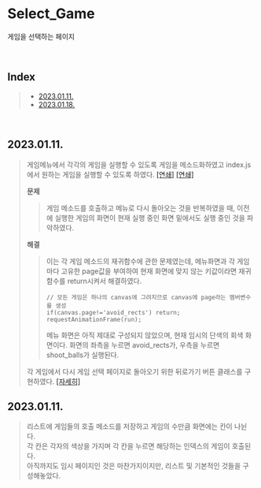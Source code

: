 # Select_Game

게임을 선택하는 페이지

<br/>

## Index

> - [2023.01.11.](#20230111)
> - [2023.01.18.](#20230118)

<br/>

## 2023.01.11.

> 게임메뉴에서 각각의 게임을 실행할 수 있도록 게임을 메소드화하였고 index.js에서 원하는 게임을 실행할 수 있도록 하였다.
> [[연쇄]](./shoot_balls.md#20230111) [[연쇄]](./avoid_rects.md#20230111)
>
> **문제**
>
> > 게임 메소드를 호출하고 메뉴로 다시 돌아오는 것을 반복하였을 때, 이전에 실행한 게임의 화면이 현재 실행 중인 화면 밑에서도 실행 중인 것을 파악하였다.
>
> **해결**
>
> > 이는 각 게임 메소드의 재귀함수에 관한 문제였는데, 메뉴화면과 각 게임마다 고유한 page값을 부여하여 현재 화면에 맞지 않는 키값이라면 재귀함수를 return시켜서 해결하였다.
> >
> > ```
> > // 모든 게임은 하나의 canvas에 그려지므로 canvas에 page라는 멤버변수를 생성
> > if(canvas.page!='avoid_rects') return;
> > requestAnimationFrame(run);
> > ```
> >
> > 메뉴 화면은 아직 제대로 구성되지 않았으며, 현재 임시의 단색의 회색 화면이다. 화면의 좌측을 누르면 avoid_rects가, 우측을 누르면 shoot_balls가 실행된다.
>
> 각 게임에서 다시 게임 선택 페이지로 돌아오기 위한 뒤로가기 버튼 클래스를 구현하였다. [[자세히]](./essential.md/#20230111)

## 2023.01.11.

> 리스트에 게임들의 호출 메소드를 저장하고 게임의 수만큼 화면에는 칸이 나뉜다.  
> 각 칸은 각자의 색상을 가지며 각 칸을 누르면 해당하는 인덱스의 게임이 호출된다.  
> 아직까지도 임시 페이지인 것은 마찬가지이지만, 리스트 및 기본적인 것들을 구성해놓았다.
